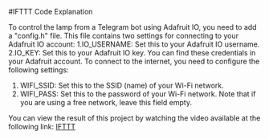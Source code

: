 #IFTTT Code Explanation

To control the lamp from a Telegram bot using Adafruit IO, you need to add a "config.h" file. This file contains two settings for connecting to your Adafruit IO account:
1.IO_USERNAME: Set this to your Adafruit IO username.
2.IO_KEY: Set this to your Adafruit IO key. You can find these credentials in your Adafruit account.
To connect to the internet, you need to configure the following settings:
1. WIFI_SSID: Set this to the SSID (name) of your Wi-Fi network.
2. WIFI_PASS:  Set this to the password of your Wi-Fi network. Note that if you are using a free network, leave this field empty.

You can view the result of this project by watching the video available at the following link: [IFTTT](https://drive.google.com/file/d/1kR-jQqBxqHHnrNbW7FC8FhssVYUxYFt0/view?usp=drive_link)

